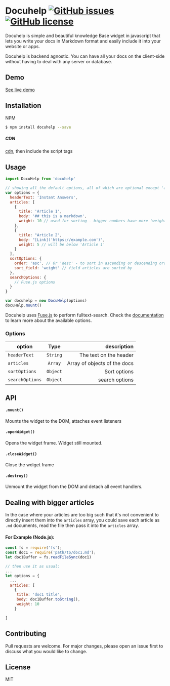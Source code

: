 # Docuhelp  [![GitHub issues](https://img.shields.io/github/issues/godwwinpeace22/docuhelp)](https://github.com/godwwinpeace22/docuhelp/issues) [![GitHub license](https://img.shields.io/github/license/godwwinpeace22/docuhelp)](https://github.com/godwwinpeace22/docuhelp/blob/master/LICENSE)

Docuhelp is simple and beautiful knowledge Base widget in javascript that lets you write your docs in Markdown format and easily include it into your website or apps.

Docuhelp is backend agnostic. You can have all your docs on the client-side without having to deal with any server or database.
## Demo 
[See live demo](https://docuhelpdemo.netlify.com)
## Installation

NPM

```bash
$ npm install docuhelp --save
```

##### CDN
[cdn](htts://unpkg.com/docuhelp/dist/), then include the script tags


## Usage

```javascript
import DocuHelp from 'docuhelp'

// showing all the default options, all of which are optional except 'articles'
var options = {
  headerText: 'Instant Answers',
  articles: [
    {
      title: 'Article 1',
      body: '## this is a markdown',
      weight: 10 // used for sorting - bigger numbers have more 'weight'
    },
    {
      title: "Article 2",
      body: "[Link]('https://example.com')",
      weight: 5 // will be below 'Article 1'
    }
  ],
  sortOptions: {
    order: 'asc', // Or 'desc' - to sort in ascending or descending order
    sort_field: 'weight' // field articles are sorted by
  },
  searchOptions: {
    // Fuse.js options
  }
}

var docuhelp = new DocuHelp(options)
docuHelp.mount()
```
Docuhelp uses [Fuse.js](https://github.com/krisk/Fuse) to perform fulltext-search. Check the [documentation](https://fusejs.io/) to learn more about the available options.


### Options
| option        | Type          |  description 
| ------------- |:-------------:| -----:
| `headerText`  | `String`     | The text on the header |
| `articles`    | `Array`      | Array of objects of the docs   |
| `sortOptions` | `Object`     | Sort options       |
| `searchOptions` | `Object`   |search options   |


## API
#### `.mount()`
Mounts the widget to the DOM, attaches event listeners

#### `.openWidget()`
Opens the widget frame. Widget still mounted.
#### `.closeWidget()`
Close the wdiget frame
#### `.destroy()`
Unmount the widget from the DOM and detach all event handlers.

## Dealing with bigger articles
In the case where your articles are too big such that it's not convenient to directly insert them into the `articles` array, you could save each article as `.md` documents, read the file then pass it into the `articles` array.
#### For Example (Node.js): 

```javascript
const fs = require('fs');
const doc1 = require('path/to/doc1.md');
let doc1Buffer = fs.readFileSync(doc1)

// then use it as usual:
...
let options = {
  ...
  articles: [
    {
     title: 'doc1 title',
     body: doc1Buffer.toString(),
     weight: 10
    }

]

```

## Contributing
Pull requests are welcome. For major changes, please open an issue first to discuss what you would like to change.


## License
MIT